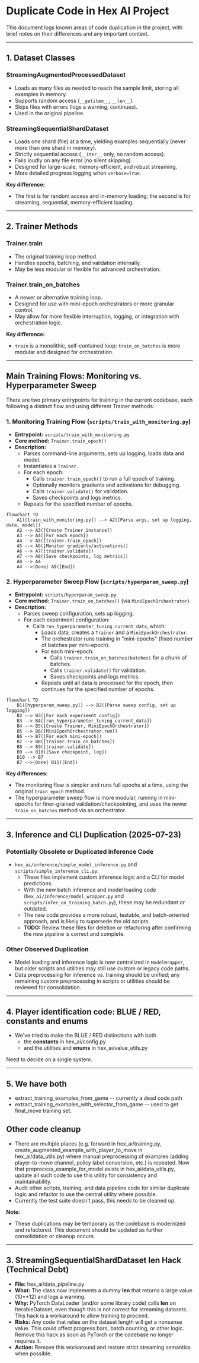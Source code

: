 # Duplicate Code in Hex AI Project

This document logs known areas of code duplication in the project, with brief notes on their differences and any important context.

---

## 1. Dataset Classes

### StreamingAugmentedProcessedDataset
- Loads as many files as needed to reach the sample limit, storing all examples in memory.
- Supports random access (`__getitem__`, `__len__`).
- Skips files with errors (logs a warning, continues).
- Used in the original pipeline.

### StreamingSequentialShardDataset
- Loads one shard (file) at a time, yielding examples sequentially (never more than one shard in memory).
- Strictly sequential access (`__iter__` only, no random access).
- Fails loudly on any file error (no silent skipping).
- Designed for large-scale, memory-efficient, and robust streaming.
- More detailed progress logging when `verbose=True`.

**Key difference:**
- The first is for random access and in-memory loading; the second is for streaming, sequential, memory-efficient loading.

---

## 2. Trainer Methods

### Trainer.train
- The original training loop method.
- Handles epochs, batching, and validation internally.
- May be less modular or flexible for advanced orchestration.

### Trainer.train_on_batches
- A newer or alternative training loop.
- Designed for use with mini-epoch orchestrators or more granular control.
- May allow for more flexible interruption, logging, or integration with orchestration logic.

**Key difference:**
- `train` is a monolithic, self-contained loop; `train_on_batches` is more modular and designed for orchestration.

---

## Main Training Flows: Monitoring vs. Hyperparameter Sweep

There are two primary entrypoints for training in the current codebase, each following a distinct flow and using different Trainer methods:

### 1. Monitoring Training Flow (`scripts/train_with_monitoring.py`)

- **Entrypoint:** `scripts/train_with_monitoring.py`
- **Core method:** `Trainer.train_epoch()`
- **Description:**
  - Parses command-line arguments, sets up logging, loads data and model.
  - Instantiates a `Trainer`.
  - For each epoch:
    - Calls `trainer.train_epoch()` to run a full epoch of training.
    - Optionally monitors gradients and activations for debugging.
    - Calls `trainer.validate()` for validation.
    - Saves checkpoints and logs metrics.
  - Repeats for the specified number of epochs.

```mermaid
flowchart TD
    A1([train_with_monitoring.py]) --> A2([Parse args, set up logging, data, model])
    A2 --> A3([Create Trainer instance])
    A3 --> A4([For each epoch])
    A4 --> A5([trainer.train_epoch])
    A5 --> A6([Monitor gradients/activations])
    A6 --> A7([trainer.validate])
    A7 --> A8([Save checkpoints, log metrics])
    A8 --> A4
    A4 -->|Done| A9([End])
```

### 2. Hyperparameter Sweep Flow (`scripts/hyperparam_sweep.py`)

- **Entrypoint:** `scripts/hyperparam_sweep.py`
- **Core method:** `Trainer.train_on_batches()` (via `MiniEpochOrchestrator`)
- **Description:**
  - Parses sweep configuration, sets up logging.
  - For each experiment configuration:
    - Calls `run_hyperparameter_tuning_current_data`, which:
      - Loads data, creates a `Trainer` and a `MiniEpochOrchestrator`.
      - The orchestrator runs training in "mini-epochs" (fixed number of batches per mini-epoch).
      - For each mini-epoch:
        - Calls `trainer.train_on_batches(batches)` for a chunk of batches.
        - Calls `trainer.validate()` for validation.
        - Saves checkpoints and logs metrics.
      - Repeats until all data is processed for the epoch, then continues for the specified number of epochs.

```mermaid
flowchart TD
    B1([hyperparam_sweep.py]) --> B2([Parse sweep config, set up logging])
    B2 --> B3([For each experiment config])
    B3 --> B4([run_hyperparameter_tuning_current_data])
    B4 --> B5([Create Trainer, MiniEpochOrchestrator])
    B5 --> B6([MiniEpochOrchestrator.run])
    B6 --> B7([For each mini-epoch])
    B7 --> B8([trainer.train_on_batches])
    B8 --> B9([trainer.validate])
    B9 --> B10([Save checkpoint, log])
    B10 --> B7
    B7 -->|Done| B11([End])
```

**Key differences:**
- The monitoring flow is simpler and runs full epochs at a time, using the original `train_epoch` method.
- The hyperparameter sweep flow is more modular, running in mini-epochs for finer-grained validation/checkpointing, and uses the newer `train_on_batches` method via an orchestrator.

---

## 3. Inference and CLI Duplication (2025-07-23)

### Potentially Obsolete or Duplicated Inference Code
- `hex_ai/inference/simple_model_inference.py` and `scripts/simple_inference_cli.py`:
  - These files implement custom inference logic and a CLI for model predictions.
  - With the new batch inference and model loading code (`hex_ai/inference/model_wrapper.py` and `scripts/infer_on_training_batch.py`), these may be redundant or outdated.
  - The new code provides a more robust, testable, and batch-oriented approach, and is likely to supersede the old scripts.
  - **TODO:** Review these files for deletion or refactoring after confirming the new pipeline is correct and complete.

### Other Observed Duplication
- Model loading and inference logic is now centralized in `ModelWrapper`, but older scripts and utilities may still use custom or legacy code paths.
- Data preprocessing for inference vs. training should be unified; any remaining custom preprocessing in scripts or utilities should be reviewed for consolidation. 

---

## 4. Player identification code: BLUE / RED, constants and enums
 - We've tried to make the BLUE / RED distinctions with both
   - the **constants** in hex_ai/config.py
   - and the utilities and **enums** in hex_ai/value_utils.py

Need to decide on a single system.

---

## 5. We have both
- extract_training_examples_from_game -- currently a dead code path
- extract_training_examples_with_selector_from_game -- used to get final_move training set.

## Other code cleanup

- There are multiple places (e.g. forward in hex_ai/training.py, create_augmented_example_with_player_to_move in hex_ai/data_utils.py) where manual preprocessing of examples (adding player-to-move channel, policy label conversion, etc.) is repeated. Now that preprocess_example_for_model exists in hex_ai/data_utils.py, update all such code to use this utility for consistency and maintainability.
- Audit other scripts, training, and data pipeline code for similar duplicate logic and refactor to use the central utility where possible.
- Currently the test suite doesn't pass, this needs to be cleaned up.

**Note:**
- These duplications may be temporary as the codebase is modernized and refactored. This document should be updated as further consolidation or cleanup occurs. 

---

## 3. StreamingSequentialShardDataset __len__ Hack (Technical Debt)

- **File:** hex_ai/data_pipeline.py
- **What:** The class now implements a dummy __len__ that returns a large value (10**12) and logs a warning.
- **Why:** PyTorch DataLoader (and/or some library code) calls __len__ on IterableDataset, even though this is not correct for streaming datasets. This hack is a workaround to allow training to proceed.
- **Risks:** Any code that relies on the dataset length will get a nonsense value. This could affect progress bars, batch counting, or other logic. Remove this hack as soon as PyTorch or the codebase no longer requires it.
- **Action:** Remove this workaround and restore strict streaming semantics when possible. 
